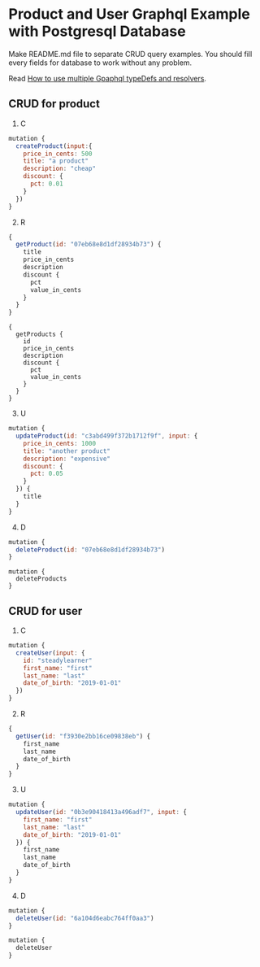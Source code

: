 # Product and User Graphql Example with Postgresql Database

Make README.md file to separate CRUD query examples. You should fill every fields for database to work without any problem.

Read [How to use multiple Gpaphql typeDefs and resolvers](https://blog.apollographql.com/modularizing-your-graphql-schema-code-d7f71d5ed5f2).

## CRUD for product

1. C

```js
mutation {
  createProduct(input:{
    price_in_cents: 500
    title: "a product"
    description: "cheap"
    discount: {
      pct: 0.01
    }
  })
}
```

2. R

```js
{
  getProduct(id: "07eb68e8d1df28934b73") {
    title
    price_in_cents
    description
    discount {
      pct
      value_in_cents
    }
  }
}
```

```
{
  getProducts {
    id
    price_in_cents
    description
    discount {
      pct
      value_in_cents
    }
  }
}
```

3. U

```js
mutation {
  updateProduct(id: "c3abd499f372b1712f9f", input: {
    price_in_cents: 1000
    title: "another product"
    description: "expensive"
    discount: {
      pct: 0.05
    }
  }) {
    title
  }
}
```

4. D

```js
mutation {
  deleteProduct(id: "07eb68e8d1df28934b73")
}
```

```Js
mutation {
  deleteProducts
}
```

## CRUD for user

1. C

```js
mutation {
  createUser(input: {
    id: "steadylearner"
    first_name: "first"
    last_name: "last"
    date_of_birth: "2019-01-01"
  })
}
```

2. R

```js
{
  getUser(id: "f3930e2bb16ce09838eb") {
    first_name
    last_name
    date_of_birth
  }
}
```

3. U

```js
mutation {
  updateUser(id: "0b3e90418413a496adf7", input: {
    first_name: "first"
    last_name: "last"
    date_of_birth: "2019-01-01"
  }) {
    first_name
    last_name
    date_of_birth
  }
}
```

4. D

```js
mutation {
  deleteUser(id: "6a104d6eabc764ff0aa3")
}
```

```js
mutation {
  deleteUser
}
```